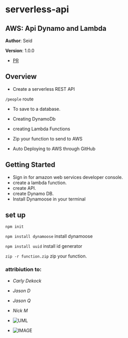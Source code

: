 # serverless-api



## AWS: Api Dynamo and Lambda




**Author**: Seid

**Version**: 1.0.0 


- [PR]()




## Overview

- Create a serverless REST API

``` /people ``` route

- To save to a database.

- Creating DynamoDb

- creating Lambda Functions

- Zip your function to send to AWS

- Auto Deploying to AWS through GitHub




## Getting Started

- Sign in for amazon web services developer console.
- create a lambda function.
- create API.
- create Dynamo DB.
- Install Dynamoose in your terminal



## set up


``` npm init ``` 


``` npm install dynamoose ``` install dynamoose

``` npm install uuid ``` install id generator
 
 ``` zip -r function.zip ``` zip your function.


 ### attribiution to:


- *Carly Dekock*
- *Jason D*
- *Jason Q*
- *Nick M*


- ![UML](./assets/lab18.png)

- ![IMAGE](./assets/apiget.png)
